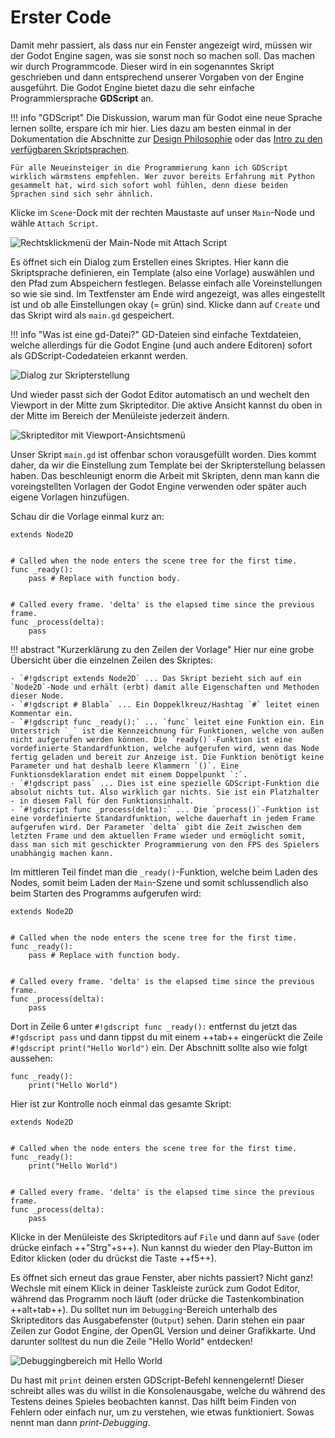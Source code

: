 # Erster Code

Damit mehr passiert, als dass nur ein Fenster angezeigt wird, müssen wir der Godot Engine sagen, was sie sonst noch so machen soll. Das machen wir durch Programmcode. Dieser wird in ein sogenanntes Skript geschrieben und dann entsprechend unserer Vorgaben von der Engine ausgeführt. Die Godot Engine bietet dazu die sehr einfache Programmiersprache **GDScript** an.

!!! info "GDScript"
    Die Diskussion, warum man für Godot eine neue Sprache lernen sollte, erspare ich mir hier. Lies dazu am besten einmal in der Dokumentation die Abschnitte zur [Design Philosophie](https://docs.godotengine.org/en/latest/getting_started/introduction/godot_design_philosophy.html) oder das [Intro zu den verfügbaren Skriptsprachen](https://docs.godotengine.org/en/latest/getting_started/step_by_step/scripting_languages.html).

    Für alle Neueinsteiger in die Programmierung kann ich GDScript wirklich wärmstens empfehlen. Wer zuvor bereits Erfahrung mit Python gesammelt hat, wird sich sofort wohl fühlen, denn diese beiden Sprachen sind sich sehr ähnlich.

Klicke im `Scene`-Dock mit der rechten Maustaste auf unser `Main`-Node und wähle `Attach Script`. 

![Rechtsklickmenü der Main-Node mit Attach Script]()

Es öffnet sich ein Dialog zum Erstellen eines Skriptes. Hier kann die Skriptsprache definieren, ein Template (also eine Vorlage) auswählen und den Pfad zum Abspeichern festlegen. Belasse einfach alle Voreinstellungen so wie sie sind. Im Textfenster am Ende wird angezeigt, was alles eingestellt ist und ob alle Einstellungen okay (= grün) sind. Klicke dann auf `Create` und das Skript wird als `main.gd` gespeichert.

!!! info "Was ist eine gd-Datei?"
    GD-Dateien sind einfache Textdateien, welche allerdings für die Godot Engine (und auch andere Editoren) sofort als GDScript-Codedateien erkannt werden.

![Dialog zur Skripterstellung]()

Und wieder passt sich der Godot Editor automatisch an und wechelt den Viewport in der Mitte zum Skripteditor. Die aktive Ansicht kannst du oben in der Mitte im Bereich der Menüleiste jederzeit ändern.

![Skripteditor mit Viewport-Ansichtsmenü]()

Unser Skript `main.gd` ist offenbar schon vorausgefüllt worden. Dies kommt daher, da wir die Einstellung zum Template bei der Skripterstellung belassen haben. Das beschleunigt enorm die Arbeit mit Skripten, denn man kann die voreingstellten Vorlagen der Godot Engine verwenden oder später auch eigene Vorlagen hinzufügen.

Schau dir die Vorlage einmal kurz an:

```gdscript title="Template" linenums="1"
extends Node2D


# Called when the node enters the scene tree for the first time.
func _ready():
	pass # Replace with function body.


# Called every frame. 'delta' is the elapsed time since the previous frame.
func _process(delta):
	pass

```

!!! abstract "Kurzerklärung zu den Zeilen der Vorlage"
    Hier nur eine grobe Übersicht über die einzelnen Zeilen des Skriptes:

    - `#!gdscript extends Node2D` ... Das Skript bezieht sich auf ein `Node2D`-Node und erhält (erbt) damit alle Eigenschaften und Methoden dieser Node.
    - `#!gdscript # Blabla` ... Ein Doppeklkreuz/Hashtag `#` leitet einen Kommentar ein.
    - `#!gdscript func _ready():` ... `func` leitet eine Funktion ein. Ein Unterstrich `_` ist die Kennzeichnung für Funktionen, welche von außen nicht aufgerufen werden können. Die `ready()`-Funktion ist eine vordefinierte Standardfunktion, welche aufgerufen wird, wenn das Node fertig geladen und bereit zur Anzeige ist. Die Funktion benötigt keine Parameter und hat deshalb leere Klammern `()`. Eine Funktionsdeklaration endet mit einem Doppelpunkt `:`.
    - `#!gdscript pass` ... Dies ist eine spezielle GDScript-Funktion die absolut nichts tut. Also wirklich gar nichts. Sie ist ein Platzhalter - in diesem Fall für den Funktionsinhalt.
    - `#!gdscript func _process(delta):` ... Die `process()`-Funktion ist eine vordefinierte Standardfunktion, welche dauerhaft in jedem Frame aufgerufen wird. Der Parameter `delta` gibt die Zeit zwischen dem letzten Frame und dem aktuellen Frame wieder und ermöglicht somit, dass man sich mit geschickter Programmierung von den FPS des Spielers unabhängig machen kann.

Im mittleren Teil findet man die `_ready()`-Funktion, welche beim Laden des Nodes, somit beim Laden der `Main`-Szene und somit schlussendlich also beim Starten des Programms aufgerufen wird:

```gdscript title="Template" linenums="1" hl_lines="5 6"
extends Node2D


# Called when the node enters the scene tree for the first time.
func _ready():
	pass # Replace with function body.


# Called every frame. 'delta' is the elapsed time since the previous frame.
func _process(delta):
	pass

```

Dort in Zeile 6 unter `#!gdscript func _ready():` entfernst du jetzt das `#!gdscript pass` und dann tippst du mit einem ++tab++ eingerückt die Zeile `#!gdscript print("Hello World")` ein. Der Abschnitt sollte also wie folgt aussehen:

```gdscript linenums="5"
func _ready():
    print("Hello World")
```

Hier ist zur Kontrolle noch einmal das gesamte Skript:

```gdscript title="Template" linenums="1" hl_lines="5 6"
extends Node2D


# Called when the node enters the scene tree for the first time.
func _ready():
    print("Hello World")


# Called every frame. 'delta' is the elapsed time since the previous frame.
func _process(delta):
	pass

```

Klicke in der Menüleiste des Skripteditors auf `File` und dann auf `Save` (oder drücke einfach ++"Strg"+s++). Nun kannst du wieder den Play-Button im Editor klicken (oder du drückst die Taste ++f5++).

Es öffnet sich erneut das graue Fenster, aber nichts passiert? Nicht ganz! Wechsle mit einem Klick in deiner Taskleiste zurück zum Godot Editor, während das Programm noch läuft (oder drücke die Tastenkombination ++alt+tab++). Du solltet nun im `Debugging`-Bereich unterhalb des Skripteditors das Ausgabefenster (`Output`) sehen. Darin stehen ein paar Zeilen zur Godot Engine, der OpenGL Version und deiner Grafikkarte. Und darunter solltest du nun die Zeile "Hello World" entdecken!

![Debuggingbereich mit Hello World]()

Du hast mit `print` deinen ersten GDScript-Befehl kennengelernt! Dieser schreibt alles was du willst in die Konsolenausgabe, welche du während des Testens deines Spieles beobachten kannst. Das hilft beim Finden von Fehlern oder einfach nur, um zu verstehen, wie etwas funktioniert. Sowas nennt man dann _print-Debugging_.